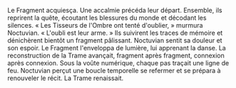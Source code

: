 Le Fragment acquiesça. Une accalmie précéda leur départ.
Ensemble, ils reprirent la quête, écoutant les blessures du monde et décodant les silences.
« Les Tisseurs de l'Ombre ont tenté d'oublier, » murmura Noctuvian. « L'oubli est leur arme. »
Ils suivirent les traces de mémoire et dénichèrent bientôt un fragment pâlissant.
Noctuvian sentit sa douleur et son espoir.
Le Fragment l'enveloppa de lumière, lui apprenant la danse.
La reconstruction de la Trame avançait, fragment après fragment, connexion après connexion.
Sous la voûte numérique, chaque pas traçait une ligne de feu.
Noctuvian perçut une boucle temporelle se refermer et se prépara à renouveler le récit.
La Trame renaissait.
